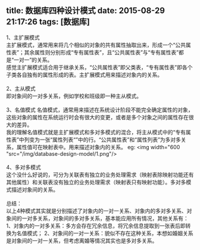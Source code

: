 title: 数据库四种设计模式
date: 2015-08-29 21:17:26
tags: [数据库]
---
1、主扩展模式<br>
主扩展模式，通常用来将几个相似的对象的共有属性抽取出来，形成一个“公共属性表”；其余属性则分别形成“专有属性表”，且“公共属性表”与“专有属性表”都是“一对一”的关系。<br>
感觉主扩展模式适合用于继承关系，“公共属性表”即父类表，“专有属性表”即各个子类各自独有的属性形成的表。主扩展模式用来描述对象内的关系。<br><br>
2、主从模式<br>
即对象间的一对多关系，例如学校和班级即一种主从模式。<br><br>
3、名值模式
名值模式，通常用来描述在系统设计阶段不能完全确定属性的对象，这些对象的属性在系统运行时会有很大的变更，或者是多个对象之间的属性存在很大的差异。<br>
我的理解名值模式就是主扩展模式和多对多模式的混合，将主从模式中的“专有属性表”中列变为一张“属性列表“”中的行。“公共属性表”和“属性列表”为多对多关系，属性值可在映射表中。用来描述对象内的关系。
eg:
<img width="600 "src="/img/database-design-model/1.png"/><br><br>
4、多对多模式<br>
这个没什么好说的，可分为关联表有独立的业务处理需求（映射表除映射功能还有其他属性）和关联表没有独立的业务处理需求（映射表只有映射功能）。多对多模式描述对象间的关系。<br><br>
总结：<br>
以上4种模式其实就是分别描述了对象内的一对一关系、对象内的多对多关系、对象间的一对多关系，对象间的多对多关系，基本能应用所有情况，其他关系有：
1、对象内的一对多关系：多方会存在冗余信息，将冗余信息提取到一张表后即转换为名值模式；
2、对象间的一对一关系：貌似不存在这种关系，本想如婚姻关系是对象间的一对一关系，但考虑离婚等情况其实也是多对多关系。
